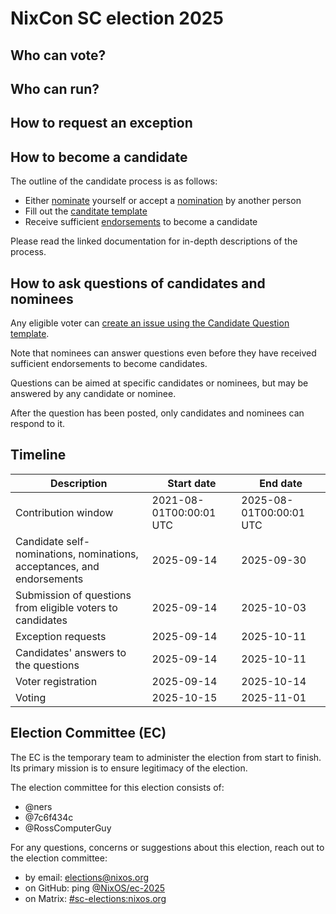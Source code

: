 NixCon SC election 2025
=======================

## Who can vote?

## Who can run?

## How to request an exception

## How to become a candidate

The outline of the candidate process is as follows:
- Either [nominate](./doc/nominate.md) yourself or accept a [nomination](./doc/nominate.md) by another person
- Fill out the [canditate template](./doc/candidate-template.md)
- Receive sufficient [endorsements](./doc/endorse.md) to become a candidate

Please read the linked documentation for in-depth descriptions of the process.

## How to ask questions of candidates and nominees

Any eligible voter can [create an issue using the Candidate Question template](https://github.com/nixcon/SC-election-2025/issues/new?template=candidate-question.yml).

Note that nominees can answer questions even before they have received sufficient endorsements to become candidates.

Questions can be aimed at specific candidates or nominees, but may be answered by any candidate or nominee.

After the question has been posted, only candidates and nominees can respond to it.

## Timeline

| Description             | Start date              | End date                |
| ----------------------- | ----------------------- | ----------------------- |
| Contribution window     | 2021-08-01T00:00:01 UTC | 2025-08-01T00:00:01 UTC |
| Candidate self-nominations, nominations, acceptances, and endorsements | 2025-09-14 | 2025-09-30 |
| Submission of questions from eligible voters to candidates | 2025-09-14 | 2025-10-03 |
| Exception requests      | 2025-09-14              | 2025-10-11              |
| Candidates' answers to the questions | 2025-09-14 | 2025-10-11              |
| Voter registration      | 2025-09-14              | 2025-10-14              |
| Voting                  | 2025-10-15              | 2025-11-01              |

## Election Committee (EC)

The EC is the temporary team to administer the election from start to finish. Its primary mission is to ensure legitimacy of the election.

The election committee for this election consists of:
- @ners
- @7c6f434c
- @RossComputerGuy

For any questions, concerns or suggestions about this election, reach out to the election committee:
- by email: elections@nixos.org
- on GitHub: ping [@NixOS/ec-2025](https://github.com/orgs/NixOS/teams/ec-2025)
- on Matrix: [#sc-elections:nixos.org](https://matrix.to/#/#sc-elections:nixos.org)
